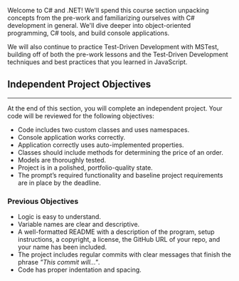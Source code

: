 Welcome to C# and .NET! We'll spend this course section unpacking concepts from the pre-work and familiarizing ourselves with C# development in general. We'll dive deeper into object-oriented programming, C# tools, and build console applications.

We will also continue to practice Test-Driven Development with MSTest, building off of both the pre-work lessons and the Test-Driven Development techniques and best practices that you learned in JavaScript.

## Independent Project Objectives
---

At the end of this section, you will complete an independent project. Your code will be reviewed for the following objectives:

* Code includes two custom classes and uses namespaces.
* Console application works correctly.
* Application correctly uses auto-implemented properties.
* Classes should include methods for determining the price of an order.
* Models are thoroughly tested.
* Project is in a polished, portfolio-quality state.
* The prompt’s required functionality and baseline project requirements are in place by the deadline.

### Previous Objectives

* Logic is easy to understand.
* Variable names are clear and descriptive.
* A well-formatted README with a description of the program, setup instructions, a copyright, a license, the GitHub URL of your repo, and your name has been included.
* The project includes regular commits with clear messages that finish the phrase _"This commit will..."_.
* Code has proper indentation and spacing.
